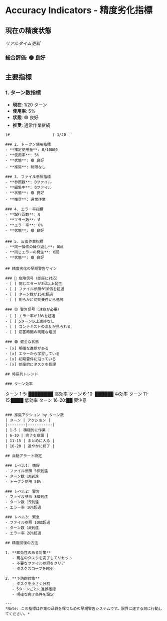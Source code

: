 # Accuracy Indicators - 精度劣化指標

## 現在の精度状態
*リアルタイム更新*

### 総合評価: 🟢 良好

## 主要指標

### 1. ターン数指標
- **現在**: 1/20 ターン
- **使用率**: 5%
- **状態**: 🟢 良好
- **推奨**: 通常作業継続

```
[#                   ] 1/20```

### 2. トークン使用指標
- **推定使用量**: 0/10000
- **使用率**: 5%
- **状態**: 🟢 良好
- **推奨**: 制限なし

### 3. ファイル参照指標
- **参照数**: 0ファイル
- **編集中**: 0ファイル
- **状態**: 🟢 良好
- **推奨**: 通常作業

### 4. エラー率指標
- **試行回数**: 0
- **エラー数**: 0
- **エラー率**: 0%
- **状態**: 🟢 良好

### 5. 反復作業指標
- **同一操作の繰り返し**: 0回
- **同じエラーの発生**: 0回
- **状態**: 🟢 良好

## 精度劣化の早期警告サイン

### 🔴 危険信号（即座に対応）
- [ ] 同じエラーが3回以上発生
- [ ] ファイル参照が10個を超過
- [ ] ターン数が15を超過
- [ ] 明らかに初期要件から逸脱

### 🟡 警告信号（注意が必要）
- [ ] エラー率が10%を超過
- [ ] 5ターン以上進捗なし
- [ ] コンテキストの混乱が見られる
- [ ] 応答時間の明確な増加

### 🟢 健全な状態
- [x] 明確な進捗がある
- [x] エラーから学習している
- [x] 初期要件に沿っている
- [x] 効率的にタスクを処理

## 時系列トレンド

### ターン効率
```
ターン 1-5:  ████████ 高効率
ターン 6-10: ██████   中効率
ターン 11-15:████     低効率
ターン 16-20:██       要注意
```

### 推奨アクション by ターン数
| ターン | アクション |
|--------|-----------|
| 1-5 | 積極的に作業 |
| 6-10 | 完了を意識 |
| 11-15 | まとめに入る |
| 16-20 | 速やかに終了 |

## 自動アラート設定

### レベル1: 情報
- ファイル参照 5個到達
- ターン数 10到達
- トークン使用 50%

### レベル2: 警告
- ファイル参照 8個到達
- ターン数 15到達
- エラー率 10%超過

### レベル3: 緊急
- ファイル参照 10個超過
- ターン数 18到達
- エラー率 20%超過

## 精度回復の方法

1. **即効性のある対策**
   - 現在のタスクを完了してリセット
   - 不要なファイル参照をクリア
   - タスクスコープを縮小

2. **予防的対策**
   - タスクを小さく分割
   - 5ターンごとに進捗確認
   - 明確な完了条件を設定

---
*Note: この指標は作業の品質を保つための早期警告システムです。限界に達する前に行動してください。*